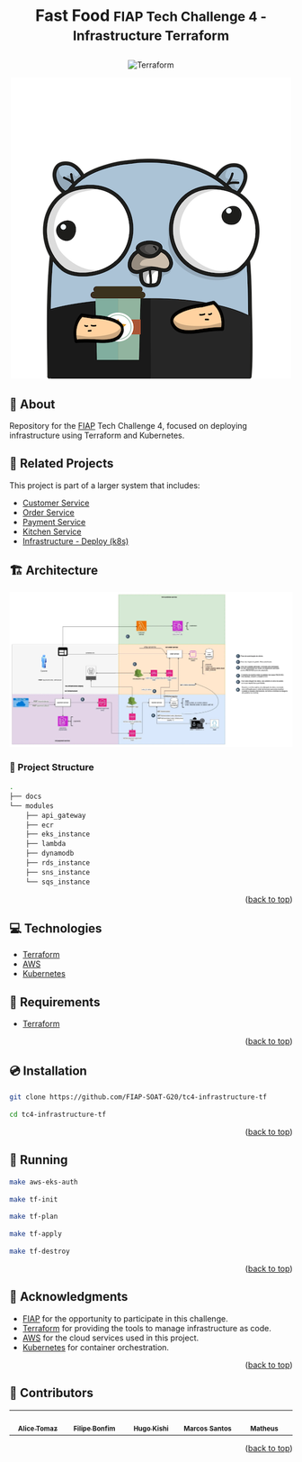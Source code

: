 <a name="readme-top"></a>

# <p align="center"><b>Fast Food</b> <small>FIAP Tech Challenge 4 - Infrastructure Terraform</small></p>

<p align="center">
    <img src="https://img.shields.io/badge/Tools-Terraform-informational?style=flat-square&logo=terraform&color=7B42BC" alt="Terraform" />
</p>

<p align="center">
    <img src="docs/gopher.png" alt="Fast Food" />
</p>

## 💬 About

Repository for the [FIAP](https://postech.fiap.com.br/) Tech Challenge 4, focused on deploying infrastructure using Terraform and Kubernetes.

## 🔗 Related Projects

This project is part of a larger system that includes:

- [Customer Service](https://github.com/FIAP-SOAT-G20/tc4-customer-service)
- [Order Service](https://github.com/FIAP-SOAT-G20/tc4-order-service)
- [Payment Service](https://github.com/FIAP-SOAT-G20/tc4-payment-service)
- [Kitchen Service](https://github.com/FIAP-SOAT-G20/tc4-kitchen-service)
- [Infrastructure - Deploy (k8s)](https://github.com/FIAP-SOAT-G20/tc4-infrastructure-deploy)

## 🏗️ Architecture

![k8s](docs/tc4-infra.webp)

### :open_file_folder: Project Structure

```sh
.
├── docs
└── modules
    ├── api_gateway
    ├── ecr
    ├── eks_instance
    ├── lambda
    ├── dynamodb
    ├── rds_instance
    ├── sns_instance
    └── sqs_instance
```

<p align="right">(<a href="#readme-top">back to top</a>)</p>


## :computer: Technologies

- [Terraform](https://www.terraform.io/downloads.html)
- [AWS](https://aws.amazon.com/)
- [Kubernetes](https://kubernetes.io/)

## :scroll: Requirements

- [Terraform](https://www.terraform.io/downloads.html)

<p align="right">(<a href="#readme-top">back to top</a>)</p>

## :cd: Installation

```sh
git clone https://github.com/FIAP-SOAT-G20/tc4-infrastructure-tf
```

```sh
cd tc4-infrastructure-tf
```

<p align="right">(<a href="#readme-top">back to top</a>)</p>

## :runner: Running

```sh
make aws-eks-auth
```

```sh
make tf-init
```

```sh
make tf-plan
```

```sh
make tf-apply
```

```sh
make tf-destroy
```

<p align="right">(<a href="#readme-top">back to top</a>)</p>

## :clap: Acknowledgments

- [FIAP](https://postech.fiap.com.br/) for the opportunity to participate in this challenge.
- [Terraform](https://www.terraform.io/) for providing the tools to manage infrastructure as code.
- [AWS](https://aws.amazon.com/) for the cloud services used in this project.
- [Kubernetes](https://kubernetes.io/) for container orchestration.

<p align="right">(<a href="#readme-top">back to top</a>)</p>

## :busts_in_silhouette: Contributors

<div align="center">
  <table>
    <tbody>
      <tr>
        <td align="center" valign="top" width="14.28%"><a href="https://github.com/atomaz"><img src="https://github.com/atomaz.png" width="100px;" alt=""/><br /><sub><b>Alice Tomaz</b></sub></a><br />
        <td align="center" valign="top" width="14.28%"><a href="https://github.com/filipe1309"><img src="https://github.com/filipe1309.png" width="100px;" alt=""/><br /><sub><b>Filipe Bonfim</b></sub></a><br />
        <td align="center" valign="top" width="14.28%"><a href="https://github.com/hugokishi"><img src="https://github.com/hugokishi.png" width="100px;" alt=""/><br /><sub><b>Hugo Kishi</b></sub></a><br />
        <td align="center" valign="top" width="14.28%"><a href="https://github.com/marcos-nsantos"><img src="https://github.com/marcos-nsantos.png" width="100px;" alt=""/><br /><sub><b>Marcos Santos</b></sub></a><br />
        <td align="center" valign="top" width="14.28%"><a href="https://github.com/th3r4ven"><img src="https://github.com/th3r4ven.png" width="100px;" alt=""/><br /><sub><b>Matheus</b></sub></a><br />
      </tr>
    </tbody>
  </table>
</div>

<p align="right">(<a href="#readme-top">back to top</a>)</p>
